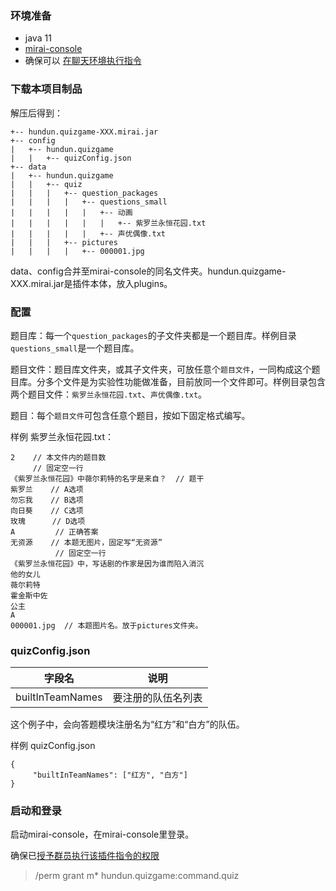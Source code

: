 ### 环境准备

- java 11
- [mirai-console](https://github.com/mamoe/mirai/blob/dev/docs/UserManual.md)
- 确保可以 [在聊天环境执行指令](https://github.com/project-mirai/chat-command)  
  
### 下载本项目制品

解压后得到：
```
+-- hundun.quizgame-XXX.mirai.jar
+-- config
|   +-- hundun.quizgame
|   |   +-- quizConfig.json
+-- data
|   +-- hundun.quizgame
|   |   +-- quiz
|   |   |   +-- question_packages
|   |   |   |   +-- questions_small
|   |   |   |   |   +-- 动画
|   |   |   |   |   |   +-- 紫罗兰永恒花园.txt
|   |   |   |   |   +-- 声优偶像.txt
|   |   |   +-- pictures
|   |   |   |   +-- 000001.jpg
```

data、config合并至mirai-console的同名文件夹。hundun.quizgame-XXX.mirai.jar是插件本体，放入plugins。

### 配置

题目库：每一个`question_packages`的子文件夹都是一个题目库。样例目录`questions_small`是一个题目库。

题目文件：题目库文件夹，或其子文件夹，可放任意个`题目文件`，一同构成这个题目库。分多个文件是为实验性功能做准备，目前放同一个文件即可。样例目录包含两个题目文件：`紫罗兰永恒花园.txt`、`声优偶像.txt`。

题目：每个`题目文件`可包含任意个题目，按如下固定格式编写。

样例 紫罗兰永恒花园.txt：
```
2    // 本文件内的题目数
     // 固定空一行
《紫罗兰永恒花园》中薇尔莉特的名字是来自？  // 题干
紫罗兰    // A选项
勿忘我    // B选项
向日葵    // C选项
玫瑰      // D选项
A         // 正确答案
无资源    // 本题无图片，固定写“无资源”
          // 固定空一行
《紫罗兰永恒花园》中，写话剧的作家是因为谁而陷入消沉
他的女儿
薇尔莉特
霍金斯中佐
公主
A
000001.jpg  // 本题图片名。放于pictures文件夹。
```

### quizConfig.json

|字段名|说明|
|----|----|
|builtInTeamNames|要注册的队伍名列表|

这个例子中，会向答题模块注册名为“红方”和“白方”的队伍。

样例 quizConfig.json
```
{
     "builtInTeamNames": ["红方", "白方"]
}
```

### 启动和登录

启动mirai-console，在mirai-console里登录。

确保已[授予群员执行该插件指令的权限](https://github.com/mamoe/mirai-console/blob/master/docs/BuiltInCommands.md#mirai-console---builtin-commands)  

> /perm grant m* hundun.quizgame:command.quiz